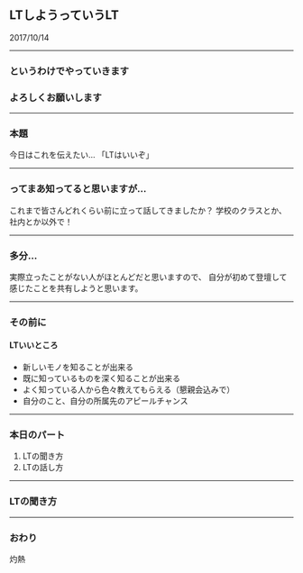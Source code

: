 ##  LTしようっていうLT

2017/10/14

---
### というわけでやっていきます
### よろしくお願いします

---
### 本題

今日はこれを伝えたい…
「LTはいいぞ」

---
### ってまあ知ってると思いますが…

これまで皆さんどれくらい前に立って話してきましたか？
学校のクラスとか、社内とか以外で！

---
### 多分… 

実際立ったことがない人がほとんどだと思いますので、
自分が初めて登壇して感じたことを共有しようと思います。

---
### その前に
#### LTいいところ

- 新しいモノを知ることが出来る
- 既に知っているものを深く知ることが出来る
- よく知っている人から色々教えてもらえる（懇親会込みで）
- 自分のこと、自分の所属先のアピールチャンス

---
### 本日のパート

1. LTの聞き方
2. LTの話し方

---
### LTの聞き方

 





---
### おわり

灼熱
